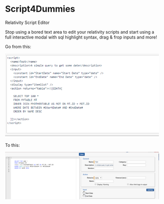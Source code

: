 # Script4Dummies
Relativity Script Editor

Stop using a bored text area to edit your relativity scripts and start using a full interactive modal with sql highlight syntax, drag & frop inputs and more!

Go from this:


![Actual text area image](https://github.com/xavvvier/Script4Dummies/raw/master/text-area.PNG)

To this:


![new script editor image](https://raw.githubusercontent.com/xavvvier/Script4Dummies/master/editor.PNG)
